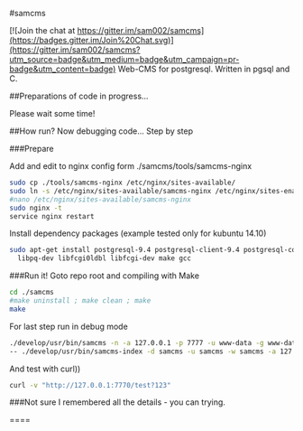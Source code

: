#samcms

[![Join the chat at https://gitter.im/sam002/samcms](https://badges.gitter.im/Join%20Chat.svg)](https://gitter.im/sam002/samcms?utm_source=badge&utm_medium=badge&utm_campaign=pr-badge&utm_content=badge)
Web-CMS for postgresql. Written in pgsql and C.

##Preparations of code in progress...

Please wait some time!

##How run?
Now debugging code... Step by step

###Prepare

Add and edit to nginx config form ./samcms/tools/samcms-nginx
```bash
sudo cp ./tools/samcms-nginx /etc/nginx/sites-available/
sudo ln -s /etc/nginx/sites-available/samcms-nginx /etc/nginx/sites-enabled/
#nano /etc/nginx/sites-available/samcms-nginx
sudo nginx -t
service nginx restart
```
Install dependency packages (example tested only for kubuntu 14.10)
```bash
sudo apt-get install postgresql-9.4 postgresql-client-9.4 postgresql-contrib-9.4\
  libpq-dev libfcgi0ldbl libfcgi-dev make gcc
```

###Run it!
Goto repo root and compiling with Make
```bash
cd ./samcms
#make uninstall ; make clean ; make
make
```
For last step run in debug mode
```bash
./develop/usr/bin/samcms -n -a 127.0.0.1 -p 7777 -u www-data -g www-data \
-- ./develop/usr/bin/samcms-index -d samcms -u samcms -w samcms -a 127.0.0.1
```

And test with curl))
```bash
curl -v "http://127.0.0.1:7770/test?123"
```
###Not sure I remembered all the details - you can trying.

====
